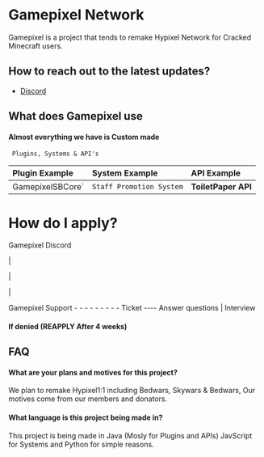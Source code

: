
# Gamepixel Network

Gamepixel is a project that tends to remake Hypixel Network for Cracked Minecraft users.


## How to reach out to the latest updates?

 - [Discord](discord.gg/gamepixel)
 

## What does Gamepixel use
#### Almost everything we have is Custom made

```http
 Plugins, Systems & API's
```

| Plugin Example| System Example   | API Example                |
| :-------- | :------- | :------------------------- |
| GamepixelSBCore` | `Staff Promotion System` | **ToiletPaper API** |

# How do I apply?
Gamepixel Discord

|

|
                                        
|                                         
                          
Gamepixel Support - - - - - - - - - Ticket ---- Answer questions
                                                            | Interview 
                                                        
                                                    

#### If denied (REAPPLY After 4 weeks)

                                                               
## FAQ

#### What are your plans and motives for this project?

We plan to remake Hypixel1:1 including Bedwars, Skywars & Bedwars, Our motives come from our members and donators.

#### What language is this project being made in?

This project is being made in Java (Mosly for Plugins and APIs)
JavScript for Systems and Python for simple reasons.

